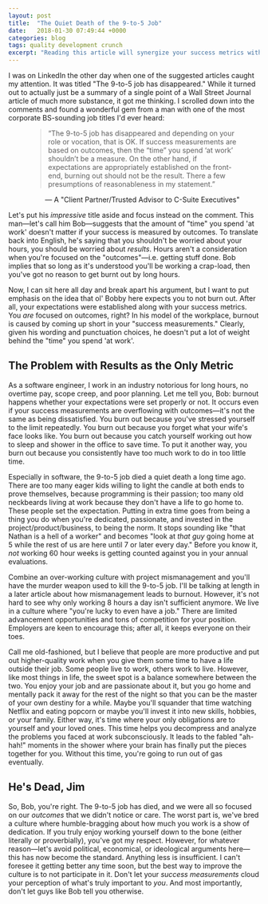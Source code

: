 ```yaml
---
layout: post
title:  "The Quiet Death of the 9-to-5 Job"
date:   2018-01-30 07:49:44 +0000
categories: blog
tags: quality development crunch
excerpt: "Reading this article will synergize your success metrics with your outcomes."
---
```


I was on LinkedIn the other day when one of the suggested articles caught my attention. It was titled "The 9-to-5 job has disappeared." While it turned out to actually just be a summary of a single point of a Wall Street Journal article of much more substance, it got me thinking. I scrolled down into the comments and found a wonderful gem from a man with one of the most corporate BS-sounding job titles I'd ever heard:

<figure>
  <blockquote>
    <span>&#147;</span>The 9-to-5 job has disappeared and depending on your role or vocation, that is OK.  If success measurements are based on outcomes, then the “time” you spend ‘at work’ shouldn’t be a measure.  On the other hand, if expectations are appropriately established on the front-end, burning out should not be the result.  There a few presumptions of reasonableness in my statement.<span>&#148;</span>
  </blockquote>
  <figcaption style="text-align:right;">&mdash; A "Client Partner/Trusted Advisor to C-Suite Executives"</figcaption>
</figure>

Let's put his _impressive_ title aside and focus instead on the comment. This man—let's call him Bob—suggests that the amount of "time" you spend 'at work' doesn't matter if your success is measured by outcomes. To translate back into English, he's saying that you shouldn't be worried about your hours, you should be worried about _results_. Hours aren't a consideration when you're focused on the "outcomes"—i.e. getting stuff done. Bob implies that so long as it's understood you'll be working a crap-load, then you've got no reason to get burnt out by long hours.

Now, I can sit here all day and break apart his argument, but I want to put emphasis on the idea that ol' Bobby here expects you to not burn out. After all, your expectations were established along with your success metrics. You _are_ focused on outcomes, right? In his model of the workplace, burnout is caused by coming up short in your "success measurements." Clearly, given his wording and punctuation choices, he doesn't put a lot of weight behind the "time" you spend 'at work'.

## The Problem with Results as the Only Metric

As a software engineer, I work in an industry notorious for long hours, no overtime pay, scope creep, and poor planning. Let me tell you, Bob: burnout happens whether your expectations were set properly or not. It occurs even if your success measurements are overflowing with outcomes—it's not the same as being dissatisfied. You burn out because you've stressed yourself to the limit repeatedly. You burn out because you forget what your wife's face looks like. You burn out because you catch yourself working out how to sleep and shower in the office to save time. To put it another way, you burn out because you consistently have too much work to do in too little time.

Especially in software, the 9-to-5 job died a quiet death a long time ago. There are too many eager kids willing to light the candle at both ends to prove themselves, because programming is their passion; too many old neckbeards living at work because they don't have a life to go home to. These people set the expectation. Putting in extra time goes from being a thing you do when you're dedicated, passionate, and invested in the project/product/business, to being the norm. It stops sounding like "that Nathan is a hell of a worker" and becomes "look at _that guy_ going home at 5 while the rest of us are here until 7 or later every day." Before you know it, _not_ working 60 hour weeks is getting counted against you in your annual evaluations.

Combine an over-working culture with project mismanagement and you'll have the murder weapon used to kill the 9-to-5 job. I'll be talking at length in a later article about how mismanagement leads to burnout. However, it's not hard to see why only working 8 hours a day isn't sufficient anymore. We live in a culture where "you're lucky to even have a job." There are limited advancement opportunities and tons of competition for your position. Employers are keen to encourage this; after all, it keeps everyone on their toes.

Call me old-fashioned, but I believe that people are more productive and put out higher-quality work when you give them some time to have a life outside their job. Some people live to work, others work to live. However, like most things in life, the sweet spot is a balance somewhere between the two. You enjoy your job and are passionate about it, but you go home and mentally pack it away for the rest of the night so that you can be the master of your own destiny for a while. Maybe you'll squander that time watching Netflix and eating popcorn or maybe you'll invest it into new skills, hobbies, or your family. Either way, it's time where your only obligations are to yourself and your loved ones. This time helps you decompress and analyze the problems you faced at work subconsciously. It leads to the fabled "ah-hah!" moments in the shower where your brain has finally put the pieces together for you. Without this time, you're going to run out of gas eventually.

## He's Dead, Jim

So, Bob, you're right. The 9-to-5 job has died, and we were all so focused on our _outcomes_ that we didn't notice or care. The worst part is, we've bred a culture where humble-bragging about how much you work is a show of dedication. If you truly enjoy working yourself down to the bone (either literally or proverbially), you've got my respect. However, for whatever reason—let's avoid political, economical, or ideological arguments here—this has now become the standard. Anything less is insufficient. I can't foresee it getting better any time soon, but the best way to improve the culture is to not participate in it. Don't let your _success measurements_ cloud your perception of what's truly important to _you_. And most importantly, don't let guys like Bob tell you otherwise.